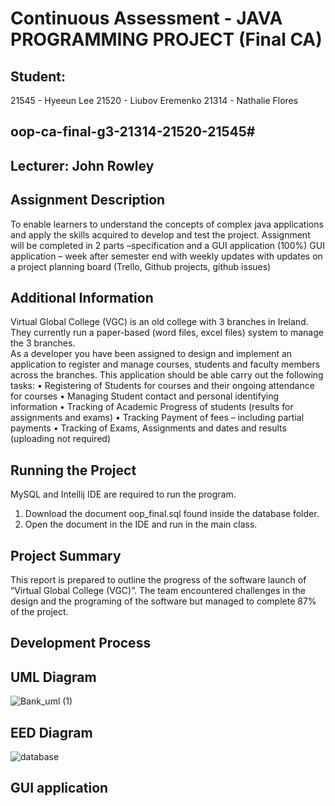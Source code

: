 # Continuous Assessment - JAVA PROGRAMMING PROJECT (Final CA)

## Student: 
21545 - Hyeeun Lee
21520 - Liubov Eremenko
21314 - Nathalie Flores
## oop-ca-final-g3-21314-21520-21545#

## Lecturer: John Rowley

## Assignment Description
To enable learners to understand the concepts of complex java applications and apply the skills acquired to develop and test the project.
Assignment will be completed in 2 parts –specification and a GUI application (100%)
GUI application – week after semester end with weekly updates with updates on a project planning board (Trello, Github projects, github issues)

## Additional Information 
Virtual Global College (VGC) is an old college with 3 branches in Ireland. 
They currently run a paper-based (word files, excel files) system to manage the 3 branches.  
As a developer you have been assigned to design and implement an application to register and manage courses, students and faculty members across the branches.
This application should be able carry out the following tasks:
•	Registering of Students for courses and their ongoing attendance for courses
•	Managing Student contact and personal identifying information
•	Tracking of Academic Progress of students (results for assignments and exams)
•	Tracking Payment of fees – including partial payments
•	Tracking of Exams, Assignments and dates and results (uploading not required)

## Running the Project
MySQL and Intellij IDE are required to run the program.
1. Download the document oop_final.sql found inside the database folder.
2. Open the document in the IDE and run in the main class.

## Project Summary
This report is prepared to outline the progress of the software launch of “Virtual Global College (VGC)”. 
The team encountered challenges in the design and the programing of the software but managed to complete 87% of the project.

## Development Process
## UML Diagram
![Bank_uml (1)](https://user-images.githubusercontent.com/65398774/117156280-6b8caf80-adb5-11eb-8125-2247d44f91ee.png)

## EED Diagram
![database](https://user-images.githubusercontent.com/65398774/117155737-ec977700-adb4-11eb-9622-cecc23352aab.png)

## GUI application 
